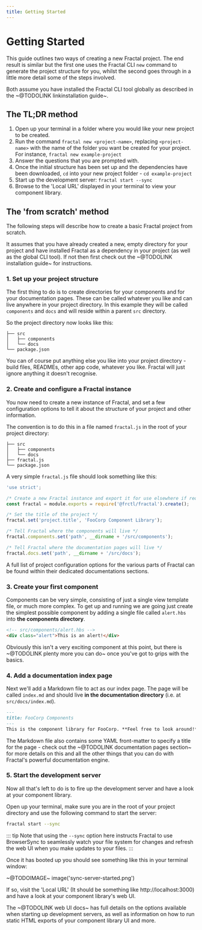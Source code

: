 ```yaml
---
title: Getting Started
---
```


# Getting Started

This guide outlines two ways of creating a new Fractal project. The end result is similar but the first one uses the Fractal CLI `new` command to generate the project structure for you, whilst the second goes through in a little more detail some of the steps involved.

Both assume you have installed the Fractal CLI tool globally as described in the ~@TODOLINK linkinstallation guide~.

## The TL;DR method

1. Open up your terminal in a folder where you would like your new project to be created.
2. Run the command `fractal new <project-name>`, replacing `<project-name>` with the name of the folder you want be created for your project. For instance, `fractal new example-project`
3. Answer the questions that you are prompted with.
4. Once the initial structure has been set up and the dependencies have been downloaded, `cd` into your new project folder - `cd example-project`
5. Start up the development server: `fractal start --sync`
6. Browse to the 'Local URL' displayed in your terminal to view your component library.

## The 'from scratch' method

The following steps will describe how to create a basic Fractal project from scratch.

It assumes that you have already created a new, empty directory for your project and have installed Fractal as a dependency in your project (as well as the global CLI tool). If not then first check out the ~@TODOLINK installation guide~ for instructions.

### 1. Set up your project structure

The first thing to do is to create directories for your components and for your documentation pages. These can be called whatever you like and can live anywhere in your project directory. In this example they will be called `components` and `docs` and will reside within a parent `src` directory.

So the project directory now looks like this:

```
├── src
│   ├── components
│   └── docs
└── package.json
```

You can of course put anything else you like into your project directory - build files, READMEs, other app code, whatever you like. Fractal will just ignore anything it doesn't recognise.

### 2. Create and configure a Fractal instance

You now need to create a new instance of Fractal, and set a few configuration options to tell it about the structure of your project and other information.

The convention is to do this in a file named `fractal.js` in the root of your project directory:

```
├── src
│   ├── components
│   └── docs
├── fractal.js
└── package.json
```

A very simple `fractal.js` file should look something like this:

```javascript
'use strict';

/* Create a new Fractal instance and export it for use elsewhere if required */
const fractal = module.exports = require('@frctl/fractal').create();

/* Set the title of the project */
fractal.set('project.title', 'FooCorp Component Library');

/* Tell Fractal where the components will live */
fractal.components.set('path', __dirname + '/src/components');

/* Tell Fractal where the documentation pages will live */
fractal.docs.set('path', __dirname + '/src/docs');

```

A full list of project configuration options for the various parts of Fractal can be found within their dedicated documentations sections.

<!-- > Unless configured otherwise, the `fractal.js` file is where the CLI tool will expect to find the project setup information. There are many other options for where this can live however, depending the needs of your project. -->

### 3. Create your first component

Components can be very simple, consisting of just a single view template file, or much more complex. To get up and running we are going just create the simplest possible component by adding a single file called `alert.hbs` into **the components directory**.

```html
<!-- src/components/alert.hbs -->
<div class="alert">This is an alert!</div>
```

<!-- There are a number of different ways components can be setup and organised. For this first component however we'll create one in the following way:

1. Create a folder called `<component-name>` in the components directory.
1. Create a view file within there called `<component-name>.hbs` (The `.hbs` extension is the extension for Handlebars templates, the view template engine that Fractal uses by default);
1. Add a configuration file that contains some context data that we want to use to render the view template with. -->

Obviously this isn't a very exciting component at this point, but there is ~@TODOLINK plenty more you can do~ once you've got to grips with the basics.

### 4. Add a documentation index page

Next we'll add a Markdown file to act as our index page. The page will be called `index.md` and should live **in the documentation directory** (i.e. at `src/docs/index.md`).

```md
---
title: FooCorp Components
---
This is the component library for FooCorp. **Feel free to look around!**
```

The Markdown file also contains some YAML front-matter to specify a title for the page - check out the ~@TODOLINK documentation pages section~ for more details on this and all the other things that you can do with Fractal's powerful documentation engine.

### 5. Start the development server

Now all that's left to do is to fire up the development server and have a look at your component library.

Open up your terminal, make sure you are in the root of your project directory and use the following command to start the server:

```bash
fractal start --sync
```

::: tip
Note that using the `--sync` option here instructs Fractal to use BrowserSync to seamlessly watch your file system for changes and refresh the web UI when you make updates to your files.
:::

Once it has booted up you should see something like this in your terminal window:

~@TODOIMAGE~ 
image('sync-server-started.png')

If so, visit the 'Local URL' (It should be something like http://localhost:3000) and have a look at your component library's web UI.

The ~@TODOLINK web UI docs~ has full details on the options available when starting up development servers, as well as information on how to run static HTML exports of your component library UI and more.
